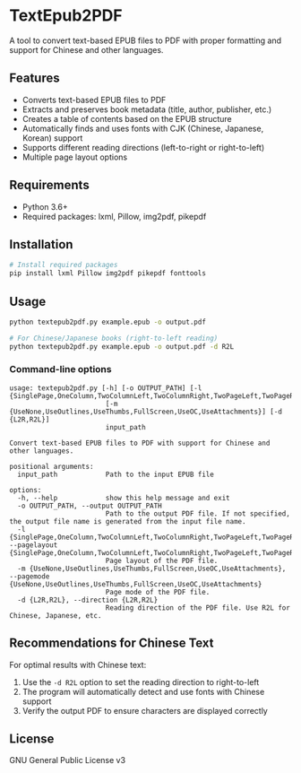 # TextEpub2PDF

A tool to convert text-based EPUB files to PDF with proper formatting and support for Chinese and other languages.

## Features

- Converts text-based EPUB files to PDF
- Extracts and preserves book metadata (title, author, publisher, etc.)
- Creates a table of contents based on the EPUB structure
- Automatically finds and uses fonts with CJK (Chinese, Japanese, Korean) support
- Supports different reading directions (left-to-right or right-to-left)
- Multiple page layout options

## Requirements

- Python 3.6+
- Required packages: lxml, Pillow, img2pdf, pikepdf

## Installation

```bash
# Install required packages
pip install lxml Pillow img2pdf pikepdf fonttools
```

## Usage

```bash
python textepub2pdf.py example.epub -o output.pdf

# For Chinese/Japanese books (right-to-left reading)
python textepub2pdf.py example.epub -o output.pdf -d R2L
```

### Command-line options

```
usage: textepub2pdf.py [-h] [-o OUTPUT_PATH] [-l {SinglePage,OneColumn,TwoColumnLeft,TwoColumnRight,TwoPageLeft,TwoPageRight}]
                        [-m {UseNone,UseOutlines,UseThumbs,FullScreen,UseOC,UseAttachments}] [-d {L2R,R2L}]
                        input_path

Convert text-based EPUB files to PDF with support for Chinese and other languages.

positional arguments:
  input_path            Path to the input EPUB file

options:
  -h, --help            show this help message and exit
  -o OUTPUT_PATH, --output OUTPUT_PATH
                        Path to the output PDF file. If not specified, the output file name is generated from the input file name.
  -l {SinglePage,OneColumn,TwoColumnLeft,TwoColumnRight,TwoPageLeft,TwoPageRight}, --pagelayout {SinglePage,OneColumn,TwoColumnLeft,TwoColumnRight,TwoPageLeft,TwoPageRight}
                        Page layout of the PDF file.
  -m {UseNone,UseOutlines,UseThumbs,FullScreen,UseOC,UseAttachments}, --pagemode {UseNone,UseOutlines,UseThumbs,FullScreen,UseOC,UseAttachments}
                        Page mode of the PDF file.
  -d {L2R,R2L}, --direction {L2R,R2L}
                        Reading direction of the PDF file. Use R2L for Chinese, Japanese, etc.
```

## Recommendations for Chinese Text

For optimal results with Chinese text:
1. Use the `-d R2L` option to set the reading direction to right-to-left
2. The program will automatically detect and use fonts with Chinese support
3. Verify the output PDF to ensure characters are displayed correctly

## License

GNU General Public License v3
